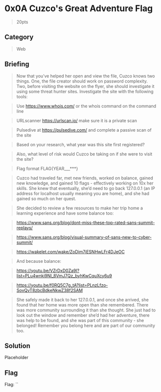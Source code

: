 # 0x0A Cuzco's Great Adventure Flag
> 20pts

## Category
> Web

## Briefing
> Now that you’ve helped her open and view the file, Cuzco knows two things. One, the file creator should work on password complexity. Two, before visiting the website on the flyer, she should investigate it using some threat hunter sites. Investigate the site with the following tools:

> Use https://www.whois.com/ or the whois command on the command line

> URLscanner https://urlscan.io/ make sure it is a private scan

> Pulsedive at https://pulsedive.com/ and complete a passive scan of the site

> Based on your research, what year was this site first registered?

> Also, what level of risk would Cuzco be taking on if she were to visit the site?

> Flag format FLAG{YEAR___***}

> Cuzco had traveled far, met new friends, worked on balance, gained new knowledge, and gained 10 flags - effectively working on 10x her skills. She knew that eventually, she’d need to go back 127.0.0.1 (an IP address for localhost usually meaning you are home), and she had gained so much on her quest.

> She decided to review a few resources to make her trip home a learning experience and have some balance too:

> https://www.sans.org/blog/dont-miss-these-top-rated-sans-summit-replays/

> https://www.sans.org/blog/visual-summary-of-sans-new-to-cyber-summit/

> https://wakelet.com/wake/ZoDim7iESNHwLFr4DJeOC

> And because balance:

> https://youtu.be/VZrDxD0Za9I?list=PLu4wnki9NI_8VmJ7Qz_byhKwCquXcy6u9

> https://youtu.be/f0RQ5C7g_tA?list=PLnzLfzo-SovQvT8zbcBdkeNkwZ38f2SAM

> She safely made it back to her 127.0.0.1, and once she arrived, she found that her home was more open than she remembered. There was more community surrounding it than she thought. She just had to look out the window and remember she’d had her adventure, there was help to be found, and she was part of this community - she belonged! Remember you belong here and are part of our community too.

## Solution
Placeholder

## Flag
Flag: ``